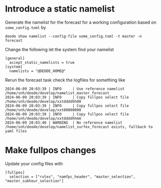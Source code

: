 # Introduce a static namelist

Generate the namelist for the forecast for a working configuration based on `some_config.toml` by

```
deode show namelist --config-file some_config.toml -t master -n forecast
```

Change the following let the system find your namelist
```
[general]
  accept_static_namelists = true
[system]
  namelists = "@DEODE_HOME@"
```

Rerun the forecast task check the logfiles for something like
```
2024-06-09 20:03:39 | INFO     | Use reference namelist /home/snh/deode/develop/namelist_master_forecast
2024-06-09 20:03:39 | INFO     | Copy fullpos select file /home/snh/deode/develop/xxtddddhh00
2024-06-09 20:03:39 | INFO     | Copy fullpos select file /home/snh/deode/develop/xxt00000000
2024-06-09 20:03:39 | INFO     | Copy fullpos select file /home/snh/deode/develop/xxtddddhhmm
2024-06-09 20:03:40 | WARNING  | No reference namelist /home/snh/deode/develop/namelist_surfex_forecast exists, fallback to yaml files
```



# Make fullpos changes

Update your config files with
```
[fullpos]
  selection = ["rules", "namfpc_header", "master_selection", "master_subhour_selection"]
```

